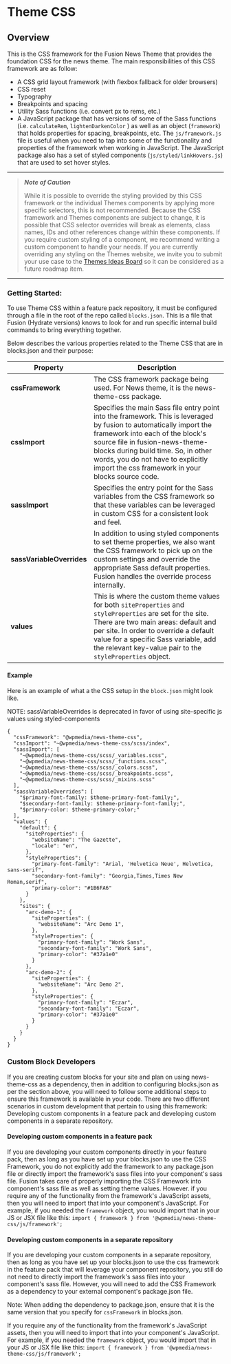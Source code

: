 # Theme CSS
## Overview
This is the CSS framework for the Fusion News Theme that provides the foundation CSS for the news theme. The main responsibilities of this CSS framework are as follow:
- A CSS grid layout framework (with flexbox fallback for older browsers)
- CSS reset
- Typography
- Breakpoints and spacing
- Utility Sass functions (i.e. convert px to rems, etc.)
- A JavaScript package that has versions of some of the Sass functions (i.e. `calculateRem`, `lightenDarkenColor` ) as well as an object
(`framework`) that holds properties for spacing, breakpoints, etc. The `js/framework.js` file is useful when you need to tap
into some of the functionality and properties of the framework when working in JavaScript.
The JavaScript package also has a set of styled components (`js/styled/linkHovers.js`) that are used to set hover styles.

---
> ***Note of Caution***
>
> While it is possible to override the styling provided by this CSS framework or the individual Themes components by applying more specific selectors, this is not recommended. Because the CSS framework and Themes components are subject to change, it is possible that CSS selector overrides will break as elements, class names, IDs and other references change within these components. If you require custom styling of a component, we recommend writing a custom component to handle your needs. If you are currently overriding any styling on the Themes website, we invite you to submit your use case to the [Themes Ideas Board](https://ideas.arcpublishing.com/) so it can be considered as a future roadmap item.
---

### Getting Started:
To use Theme CSS within a feature pack repository, it must be configured through a file in the root of the repo called `blocks.json`. This is a file that Fusion (Hydrate versions) knows to
look for and run specific internal build commands to bring everything
together.

Below describes the various properties related to the Theme CSS that are in blocks.json and their
purpose:

| **Property**   |  **Description** |
|---|---|
| **cssFramework** |  The CSS framework package being used. For News theme, it is the news-theme-css package. |
| **cssImport**   |  Specifies the main Sass file entry point into the framework. This is leveraged by fusion to automatically import the framework into each of the block's source file in fusion-news-theme-blocks during build time. So, in other words, you do not have to explicitly import the css framework in your blocks source code. |
| **sassImport**   |  Specifies the entry point for the Sass variables from the CSS framework so that these variables can be leveraged in custom CSS for a consistent look and feel. |
| **sassVariableOverrides**   | In addition to using styled components to set theme properties, we also want the CSS framework to pick up on the custom settings and override the appropriate Sass default properties. Fusion handles the override process internally.  |
| **values** | This is where the custom theme values for both `siteProperties` and `styleProperties` are set for the site. There are two main areas: default and per site. In order to override a default value for a specific Sass variable, add the relevant key-value pair to the `styleProperties` object.  |

#### Example

Here is an example of what a the CSS setup in the `block.json` might look like.

NOTE: sassVariableOverrides is deprecated in favor of using site-specific js values using styled-components

```
{
  "cssFramework": "@wpmedia/news-theme-css",
  "cssImport": "~@wpmedia/news-theme-css/scss/index",
  "sassImport": [
    "~@wpmedia/news-theme-css/scss/_variables.scss",
    "~@wpmedia/news-theme-css/scss/_functions.scss",
    "~@wpmedia/news-theme-css/scss/_colors.scss",
    "~@wpmedia/news-theme-css/scss/_breakpoints.scss",
    "~@wpmedia/news-theme-css/scss/_mixins.scss"
  ],
  "sassVariableOverrides": [
    "$primary-font-family: $theme-primary-font-family;",
    "$secondary-font-family: $theme-primary-font-family;",
    "$primary-color: $theme-primary-color;"
  ],
  "values": {
    "default": {
      "siteProperties": {
        "websiteName": "The Gazette",
        "locale": "en",
      },
      "styleProperties": {
        "primary-font-family": "Arial, 'Helvetica Neue', Helvetica, sans-serif",
        "secondary-font-family": "Georgia,Times,Times New Roman,serif",
        "primary-color": "#1B6FA6"
      }
    },
    "sites": {
      "arc-demo-1": {
        "siteProperties": {
          "websiteName": "Arc Demo 1",
        },
        "styleProperties": {
          "primary-font-family": "Work Sans",
          "secondary-font-family": "Work Sans",
          "primary-color": "#37a1e0"
        }
      },
      "arc-demo-2": {
        "siteProperties": {
          "websiteName": "Arc Demo 2",
        },
        "styleProperties": {
          "primary-font-family": "Eczar",
          "secondary-font-family": "Eczar",
          "primary-color": "#37a1e0"
        }
      }
    }
  }
}
```

### Custom Block Developers
If you are creating custom blocks for your site and plan on using news-theme-css as a dependency,
then in addition to configuring blocks.json as per the section above, you will need to follow some additional
steps to ensure this framework is available in your code.  There are two different scenarios in custom development
that pertain to using this framework:  Developing custom components in a feature pack and developing custom
components in a separate repository.

#### Developing custom components in a feature pack
If you are developing your custom components directly in your feature pack, then as long as you have set
up your blocks.json to use the CSS Framework, you do not explicitly add the framework to any
package.json file or directly import the framework's sass files into your component's sass file.  Fusion takes
care of properly importing the CSS Framework into component's sass file as well as setting theme values.  However.
if you require any of the functionality from the framework's JavaScript assets, then you will need to
import that into your component's JavaScript.  For example, if you needed the `framework` object, you would
import that in your JS or JSX file like this: `import { framework } from '@wpmedia/news-theme-css/js/framework';`

#### Developing custom components in a separate repository
If you are developing your custom components in a separate repository, then as long as you have set
up your blocks.json to use the css framework in the feature pack that will leverage your component repository,
you still do not need to directly import the framework's sass files
into your component's sass file.  However, you will need to add the CSS Framework as a dependency to your external
component's package.json file.

Note: When adding the dependency to package.json, ensure that it is the same version
that you specify for `cssFramework` in blocks.json.

If you require any of the functionality from the framework's
JavaScript assets, then you will need to import that into your component's JavaScript.
For example, if you needed the `framework` object, you would
import that in your JS or JSX file like this: `import { framework } from '@wpmedia/news-theme-css/js/framework';`
